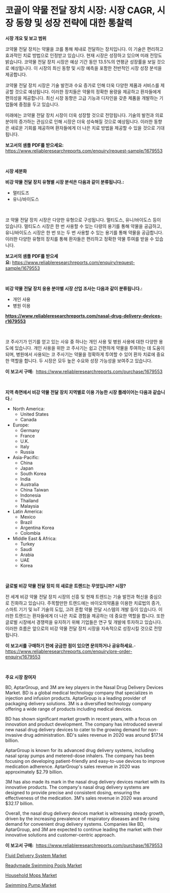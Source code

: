<p><h1>코골이 약물 전달 장치 시장: 시장 CAGR, 시장 동향 및 성장 전략에 대한 통찰력</h1></p><p><strong>시장 개요 및 보고 범위</strong></p>
<p><p>코약물 전달 장치는 약물을 코를 통해 체내로 전달하는 장치입니다. 이 기술은 편리하고 효과적인 치료 방법으로 인정받고 있습니다. 현재 시장은 성장하고 있으며 미래 전망도 밝습니다. 코약물 전달 장치 시장은 예상 기간 동안 13.5%의 연평균 성장률을 보일 것으로 예상됩니다. 이 시장의 최신 동향 및 시장 예측을 포함한 전반적인 시장 성장 분석을 제공합니다.</p><p>코약물 전달 장치 시장은 기술 발전과 수요 증가로 인해 더욱 다양한 제품과 서비스를 제공할 것으로 예상됩니다. 이러한 장치들은 약물의 정확한 용량을 제공하고 환자들에게 편의성을 제공합니다. 최신 시장 동향은 고급 기능과 디자인을 갖춘 제품을 개발하는 기업들에 중점을 두고 있습니다.</p><p>미래에는 코약물 전달 장치 시장이 더욱 성장할 것으로 전망됩니다. 기술의 발전과 의료 분야의 증가하는 관심으로 인해 시장은 더욱 성숙해질 것으로 예상됩니다. 이러한 동향은 새로운 기회를 제공하며 환자들에게 더 나은 치료 방법을 제공할 수 있을 것으로 기대됩니다.</p></p>
<p><strong>보고서의 샘플 PDF를 받으세요:</strong> <a href="https://www.reliableresearchreports.com/enquiry/request-sample/1679553">https://www.reliableresearchreports.com/enquiry/request-sample/1679553</a></p>
<p>&nbsp;</p>
<p><strong>시장 세분화</strong></p>
<p><strong>비강 약물 전달 장치 유형별 시장 분석은 다음과 같이 분류됩니다.:</strong></p>
<p><ul><li>멀티도즈</li><li>유니/바이도스</li></ul></p>
<p>&nbsp;</p>
<p><p>코 약물 전달 장치 시장은 다양한 유형으로 구성됩니다. 멀티도스, 유니/바이도스 등이 있습니다. 멀티도스 시장은 한 번 사용할 수 있는 다량의 용기를 통해 약물을 공급하고, 유니/바이도스 시장은 한 번 또는 두 번 사용할 수 있는 용기를 통해 약물을 공급합니다. 이러한 다양한 유형의 장치를 통해 환자들은 편리하고 정확한 약물 투여를 받을 수 있습니다.</p></p>
<p><strong>보고서의 샘플 PDF를 받으세요:</strong>&nbsp;<a href="https://www.reliableresearchreports.com/enquiry/request-sample/1679553">https://www.reliableresearchreports.com/enquiry/request-sample/1679553</a></p>
<p>&nbsp;</p>
<p><strong> 비강 약물 전달 장치 응용 분야별 시장 산업 조사는 다음과 같이 분류됩니다.:</strong></p>
<p><ul><li>개인 사용</li><li>병원 이용</li></ul></p>
<p><strong><a href="https://www.reliableresearchreports.com/nasal-drug-delivery-devices-r1679553">https://www.reliableresearchreports.com/nasal-drug-delivery-devices-r1679553</a></strong></p>
<p>&nbsp;</p>
<p><p>코 주사기가 인기를 얻고 있는 사유 중 하나는 개인 사용 및 병원 사용에 대한 다양한 용도에 있습니다. 개인 사용을 위한 코 주사기는 쉽고 간편하게 약물을 투여하는 데 도움이 되며, 병원에서 사용되는 코 주사기는 약물을 정확하게 투여할 수 있어 환자 치료에 중요한 역할을 합니다. 두 시장은 모두 높은 수요와 성장 가능성을 보여주고 있습니다.</p></p>
<p><strong>이 보고서 구매:</strong>&nbsp; <a href="https://www.reliableresearchreports.com/purchase/1679553">https://www.reliableresearchreports.com/purchase/1679553</a></p>
<p>&nbsp;</p>
<p><strong>지역 측면에서 비강 약물 전달 장치 지역별로 이용 가능한 시장 플레이어는 다음과 같습니다.:</strong></p>
<p><ul>
    <li>
        North America:
        <ul>
            <li>United States</li>
            <li>Canada</li>
        </ul>
    </li>
    <li>
        Europe:
        <ul>
            <li>Germany</li>
            <li>France</li>
            <li>U.K.</li>
            <li>Italy</li>
            <li>Russia</li>
        </ul>
    </li>
    <li>
        Asia-Pacific:
        <ul>
            <li>China</li>
            <li>Japan</li>
            <li>South Korea</li>
            <li>India</li>
            <li>Australia</li>
            <li>China Taiwan</li>
            <li>Indonesia</li>
            <li>Thailand</li>
            <li>Malaysia</li>
        </ul>
    </li>
    <li>
        Latin America:
        <ul>
            <li>Mexico</li>
            <li>Brazil</li>
            <li>Argentina Korea</li>
            <li>Colombia</li>
        </ul>
    </li>
    <li>
        Middle East & Africa:
        <ul>
            <li>Turkey</li>
            <li>Saudi</li>
            <li>Arabia</li>
            <li>UAE</li>
            <li>Korea</li>
        </ul>
    </li>
    </ul></p>
<p>&nbsp;</p>
<p><strong>글로벌 비강 약물 전달 장치 의 새로운 트렌드는 무엇입니까? 시장?</strong></p>
<p><p>전 세계 비강 약물 전달 장치 시장의 신흥 및 현재 트렌드는 기술 발전과 혁신을 중심으로 진화하고 있습니다. 주목할만한 트렌드에는 바이오의약품을 이용한 치료법의 증가, 스마트 기기 및 IoT 기술의 도입, 고려 혼합 약물 전달 시스템의 개발 등이 있습니다. 이러한 트렌드는 환자들에게 더 나은 치료 경험을 제공하는 데 중요한 역할을 합니다. 또한 글로벌 시장에서 경쟁력을 유지하기 위해 기업들은 연구 및 개발에 투자하고 있습니다. 이러한 흐름은 앞으로의 비강 약물 전달 장치 시장을 지속적으로 성장시킬 것으로 전망됩니다.</p></p>
<p><strong>이 보고서를 구매하기 전에 궁금한 점이 있으면 문의하거나 공유하세요.</strong>- <a href="https://www.reliableresearchreports.com/enquiry/pre-order-enquiry/1679553">https://www.reliableresearchreports.com/enquiry/pre-order-enquiry/1679553</a></p>
<p>&nbsp;</p>
<p><strong>주요 시장 참여자</strong></p>
<p><p>BD, AptarGroup, and 3M are key players in the Nasal Drug Delivery Devices Market. BD is a global medical technology company that specializes in injection and infusion products. AptarGroup is a leading provider of packaging delivery solutions. 3M is a diversified technology company offering a wide range of products including medical devices.</p><p>BD has shown significant market growth in recent years, with a focus on innovation and product development. The company has introduced several new nasal drug delivery devices to cater to the growing demand for non-invasive drug administration. BD's sales revenue in 2020 was around $17.14 billion.</p><p>AptarGroup is known for its advanced drug delivery systems, including nasal spray pumps and metered-dose inhalers. The company has been focusing on developing patient-friendly and easy-to-use devices to improve medication adherence. AptarGroup's sales revenue in 2020 was approximately $2.79 billion.</p><p>3M has also made its mark in the nasal drug delivery devices market with its innovative products. The company's nasal drug delivery systems are designed to provide precise and consistent dosing, ensuring the effectiveness of the medication. 3M's sales revenue in 2020 was around $32.17 billion.</p><p>Overall, the nasal drug delivery devices market is witnessing steady growth, driven by the increasing prevalence of respiratory diseases and the rising demand for convenient drug delivery systems. Companies like BD, AptarGroup, and 3M are expected to continue leading the market with their innovative solutions and customer-centric approach.</p></p>
<p><strong>이 보고서 구매:</strong>&nbsp;&nbsp;<a href="https://www.reliableresearchreports.com/purchase/1679553">https://www.reliableresearchreports.com/purchase/1679553</a></p>
<p><p><a href="https://github.com/changoleonlaverguenzanoexiste/Market-Research-Report-List-2/blob/main/fluid-delivery-system-market.md">Fluid Delivery System Market</a></p><p><a href="https://www.linkedin.com/pulse/readymade-swimming-pools-market-insights-cagr-trends-growth-5ctge?trackingId=JhE8gUihv7bkvi4TYS66xQ%3D%3D">Readymade Swimming Pools Market</a></p><p><a href="https://www.linkedin.com/pulse/household-mops-market-furnishes-information-share-trends-ym63e?trackingId=tjrVDtD2%2F0UXPyfG0YcWNw%3D%3D">Household Mops Market</a></p><p><a href="https://github.com/dimitrishawkinswaynenp91rgz/Market-Research-Report-List-2/blob/main/swimming-pump-market.md">Swimming Pump Market</a></p></p>